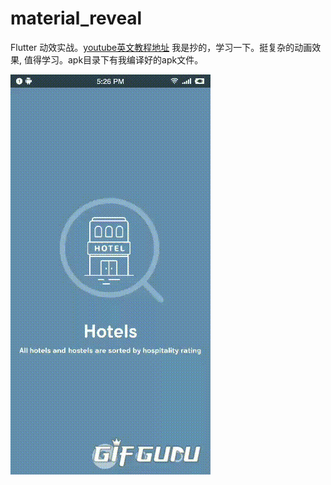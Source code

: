 # material_reveal

Flutter 动效实战。[youtube英文教程地址](https://www.youtube.com/watch?v=syd0c9Vi2hg)
我是抄的，学习一下。挺复杂的动画效果, 值得学习。apk目录下有我编译好的apk文件。

![1](apk/reveal.gif)
